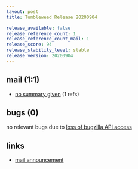 ```yaml
---
layout: post
title: Tumbleweed Release 20200904

release_available: false
release_reference_count: 1
release_reference_count_mail: 1
release_score: 94
release_stability_level: stable
release_version: 20200904
---
```


## mail (1:1)

- [no summary given](https://github.com/boombatower/tumbleweed-review/issues/10) (1 refs)

## bugs (0)

<!--more-->

no relevant bugs due to [loss of bugzilla API access](https://bugzilla.opensuse.org/show_bug.cgi?id=1157722)



## links

- [mail announcement](https://github.com/boombatower/tumbleweed-review/issues/10)
